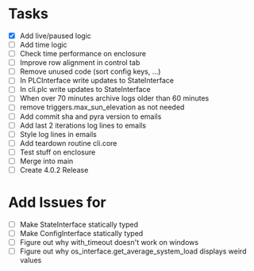 # Tasks

-   [x] Add live/paused logic
-   [ ] Add time logic
-   [ ] Check time performance on enclosure
-   [ ] Improve row alignment in control tab
-   [ ] Remove unused code (sort config keys, ...)
-   [ ] In PLCInterface write updates to StateInterface
-   [ ] In cli.plc write updates to StateInterface
-   [ ] When over 70 minutes archive logs older than 60 minutes
-   [ ] remove triggers.max_sun_elevation as not needed
-   [ ] Add commit sha and pyra version to emails
-   [ ] Add last 2 iterations log lines to emails
-   [ ] Style log lines in emails
-   [ ] Add teardown routine cli.core
-   [ ] Test stuff on enclosure
-   [ ] Merge into main
-   [ ] Create 4.0.2 Release

# Add Issues for

-   [ ] Make StateInterface statically typed
-   [ ] Make ConfigInterface statically typed
-   [ ] Figure out why with_timeout doesn't work on windows
-   [ ] Figure out why os_interface.get_average_system_load displays weird values
